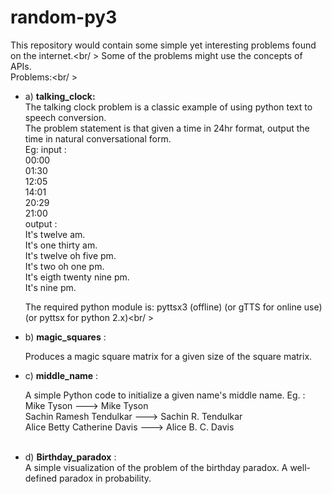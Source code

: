 # random-py3
This repository would contain some simple yet interesting problems found on the internet.<br/ >
Some of the problems might use the concepts of APIs.<br/>
Problems:<br/ >
<ul>
  <li>a) <b>talking_clock:</b><br/>
  The talking clock problem is a classic example of using python text to speech conversion.<br/ >
  The problem statement is that given a time in 24hr format, output the time in natural conversational form.<br/ >
  Eg: input :<br/> 00:00<br/>
              01:30<br/ >
              12:05<br/ >
              14:01<br/ >
              20:29<br/ >
              21:00<br/ >
      output :<br/ >  It's twelve am.<br/ >
                It's one thirty am.<br/ >
                It's twelve oh five pm.<br/ >
                It's two oh one pm.<br/ >
                It's eigth twenty nine pm.<br/ >
                It's nine pm.<br/ >
                
 The required python module is: pyttsx3 (offline) (or gTTS for online use) (or pyttsx for python 2.x)<br/ ></li>
 <li>b) <b>magic_squares</b> :<br/>
    <p>Produces a magic square matrix for a given size of the square matrix.</li>
 <li>c) <b>middle_name</b> : <br/>
    <p>A simple Python code to initialize a given name's middle name.
    Eg. : Mike Tyson ---> Mike Tyson<br/ >
          Sachin Ramesh Tendulkar ---> Sachin R. Tendulkar<br/ >
          Alice Betty Catherine Davis ---> Alice B. C. Davis</p><br/></li>
 <li>d) <b>Birthday_paradox</b> : <br/ >
    A simple visualization of the problem of the birthday paradox. A well-defined paradox in probability.</li>
    </ul>
